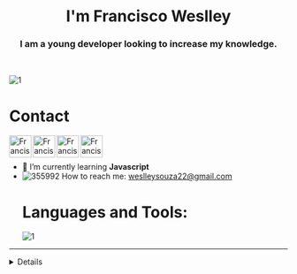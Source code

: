 
<h1 align="center">I'm Francisco Weslley </h1>
<h3 align="center">I am a young developer looking to increase my knowledge.</h3>
<br/>

![1](https://user-images.githubusercontent.com/44758448/127094141-ba1afe62-cd09-46c7-b2b5-253ca3659f38.png)
**<h1>Contact</h1>**
<a href="https://github.com/weslleycz"> <img align="left" alt="Francisco Weslley | Portfolio" width="40px" src="https://user-images.githubusercontent.com/44758448/127093127-ec7e2a15-f274-499d-a23d-a049ffcaa0f6.png" /> </a>
<a href="https://www.linkedin.com/in/francisco-weslley/"><img align="left" alt="Francisco Weslleya | LinkedIn" width="40px" src="https://user-images.githubusercontent.com/44758448/127091725-2f9a1685-4cd6-4438-be38-2e7846fd71fd.png" /></a>
<a href="https://www.instagram.com/goik.png/"><img align="left" alt="Francisco Weslley | Instagram" width="40px" src="https://user-images.githubusercontent.com/44758448/127092426-59c258fc-2cd2-46eb-be70-08e51a6b1743.png" /></a>
<a href="https://twitter.com/Goik69470460"><img align="left" alt="Francisco Weslley | Twitter" width="40px" src="https://user-images.githubusercontent.com/44758448/127094504-11e316fb-21a4-46c6-8bd0-4a94e1985a7b.png" /></a>
<br>
</br>
- 🌱 I’m currently learning **Javascript**
- ![355992](https://user-images.githubusercontent.com/44758448/127097781-e1b0707a-c3c5-4e59-bdc5-b9ffcae8bf79.png) How to reach me: weslleysouza22@gmail.com
**<h1>Languages and Tools:</h1>**
![1](https://user-images.githubusercontent.com/44758448/127243526-aeea661c-a73c-490f-b8ac-5f330f2c0d36.png)
---
<details>
   
  </details>

